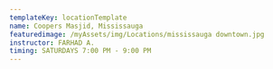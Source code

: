 ```yaml
---
templateKey: locationTemplate
name: Coopers Masjid, Mississauga
featuredimage: /myAssets/img/Locations/mississauga downtown.jpg
instructor: FARHAD A.
timing: SATURDAYS 7:00 PM - 9:00 PM
---
```

